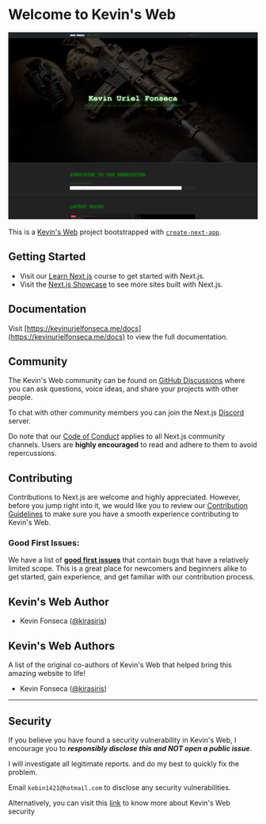 # Welcome to Kevin's Web

![Kevin's Web - Geek, Game and Veteran](screenshot.png)

This is a [Kevin's Web](https://kevinurielfonseca.me/) project bootstrapped with [`create-next-app`](https://github.com/vercel/next.js/tree/canary/packages/create-next-app).

## Getting Started

- Visit our [Learn Next.js](https://nextjs.org/learn) course to get started with Next.js.
- Visit the [Next.js Showcase](https://nextjs.org/showcase) to see more sites built with Next.js.

## Documentation

Visit [https://kevinurielfonseca.me/docs](https://kevinurielfonseca.me/docs) to view the full documentation.

## Community

The Kevin's Web community can be found on [GitHub Discussions](https://github.com/kirasiris/kevinurielfonsecav4/discussions) where you can ask questions, voice ideas, and share your projects with other people.

To chat with other community members you can join the Next.js [Discord](https://kevinurielfonseca.me/discord) server.

Do note that our [Code of Conduct](https://github.com/kirasiris/kvinurielfonsecav4/blob/main/CODE_OF_CONDUCT.md) applies to all Next.js community channels. Users are **highly encouraged** to read and adhere to them to avoid repercussions.

## Contributing

Contributions to Next.js are welcome and highly appreciated. However, before you jump right into it, we would like you to review our [Contribution Guidelines](/contributing.md) to make sure you have a smooth experience contributing to Kevin's Web.

### Good First Issues:

We have a list of **[good first issues](https://github.com/kirasiris/kevinurielfonsecav4/labels/good%20first%20issue)** that contain bugs that have a relatively limited scope. This is a great place for newcomers and beginners alike to get started, gain experience, and get familiar with our contribution process.

## Kevin's Web Author

- Kevin Fonseca ([@kirasiris](https://github.com/kirasiris))

## Kevin's Web Authors

A list of the original co-authors of Kevin's Web that helped bring this amazing website to life!

- Kevin Fonseca ([@kirasiris](https://github.com/kirasiris))

---

## Security

If you believe you have found a security vulnerability in Kevin's Web, I encourage you to **_responsibly disclose this and NOT open a public issue_**.

I will investigate all legitimate reports. and do my best to quickly fix the problem.

Email `kebin1421@hotmail.com` to disclose any security vulnerabilities.

Alternatively, you can visit this [link](https://kevinurielfonseca.me/security) to know more about Kevin's Web security
